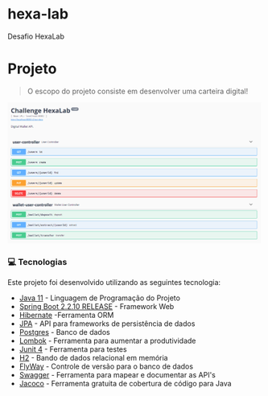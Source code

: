 # hexa-lab
Desafio HexaLab


#  Projeto
> O escopo do projeto consiste em desenvolver uma carteira digital!

![Abaixo está a representação da documentação das APIs com o SWAGGER](https://github.com/OsmarVitor/hexa-lab/blob/main/src/main/resources/static/swagger-ui.png)

### :computer: Tecnologias

Este projeto foi desenvolvido utilizando as seguintes tecnologia:

* [Java 11](https://www.java.com/en/download/help/java8.html) - Linguagem de Programação do Projeto
* [Spring Boot 2.2.10 RELEASE](https://spring.io/projects/spring-boot) - Framework Web
* [Hibernate](https://hibernate.org/) -Ferramenta ORM
* [JPA](https://www.oracle.com/java/technologies/persistence-jsp.html) - API para frameworks de persistência de dados
* [Postgres](https://www.postgresql.org/) - Banco de dados
* [Lombok](https://projectlombok.org/) - Ferramenta para aumentar a produtividade
* [Junit 4](https://junit.org/junit4/) - Ferramenta para testes
* [H2](https://www.h2database.com/html/main.html) - Bando de dados relacional em memória
* [FlyWay](https://flywaydb.org/) - Controle de versão para o banco de dados
* [Swagger](https://swagger.io/) - Ferramenta para mapear e documentar as API's
* [Jacoco](https://www.eclemma.org/jacoco/) - Ferramenta gratuita de cobertura de código para Java